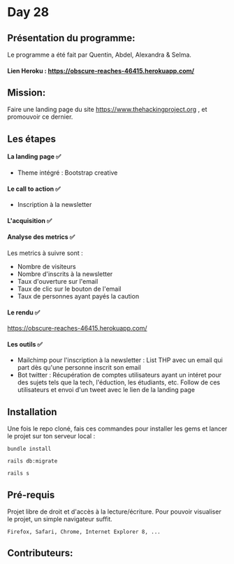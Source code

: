 # Day 28

## Présentation du programme:
Le programme a été fait par Quentin, Abdel, Alexandra & Selma. 

#### Lien Heroku : https://obscure-reaches-46415.herokuapp.com/

## Mission:

Faire une landing page du site https://www.thehackingproject.org , et promouvoir ce dernier.


## Les étapes 


#### La landing page ✅

- Theme intégré : Bootstrap creative

#### Le call to action ✅

- Inscription à la newsletter

#### L'acquisition ✅

#### Analyse des metrics ✅

Les metrics à suivre sont : 
- Nombre de visiteurs
- Nombre d'inscrits à la newsletter
- Taux d'ouverture sur l'email
- Taux de clic sur le bouton de l'email
- Taux de personnes ayant payés la caution

#### Le rendu ✅

https://obscure-reaches-46415.herokuapp.com/

#### Les outils ✅

- Mailchimp pour l'inscription à la newsletter : 
List THP avec un email qui part dès qu'une personne inscrit son email
- Bot twitter : 
Récupération de comptes utilisateurs ayant un intéret pour des sujets tels que la tech, l'éduction, les étudiants, etc. Follow de ces utilisateurs et envoi d'un tweet avec le lien de la landing page


## Installation

Une fois le repo cloné, fais ces commandes pour installer les gems et lancer le projet sur ton serveur local :


```
bundle install 
```

```
rails db:migrate 
```

```
rails s
```


## Pré-requis

Projet libre de droit et d'accès à la lecture/écriture. Pour pouvoir visualiser le projet, un simple navigateur suffit.
```
Firefox, Safari, Chrome, Internet Explorer 8, ...
```









## Contributeurs:


